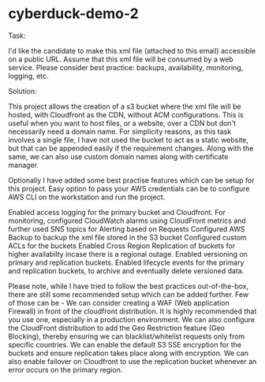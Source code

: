 # cyberduck-demo-2

Task:

I'd like the candidate to make this xml file (attached to this email) accessible on a public URL. Assume that this xml file will be consumed by a web service. Please consider best practice: backups, availability, monitoring, logging, etc.

Solution:

This project allows the creation of a s3 bucket where the xml file will be hosted, with Cloudfront as the CDN, without ACM configurations. This is useful when you want to host files, or a website, over a CDN but don't necessarily need a domain name. 
For simplicity reasons, as this task involves a single file, I have not used the bucket to act as a static website, but that can be appended easily if the requirement changes. Along with the same, we can also use custom domain names along with certificate manager.

Optionally I have added some best practise features which can be setup for this project. Easy option to pass your AWS credentials can be to configure AWS CLI on the workstation and run the project.

Enabled access logging for the primary bucket and Cloudfront.
For monitoring, configured CloudWatch alarms using CloudFront metrics and further used SNS topics for Alerting based on Requests
Configured AWS Backup to backup the xml file stored in the S3 bucket
Configured custom ACLs for the buckets
Enabled Cross Region Replication of buckets for higher availabilty incase there is a regional outage.
Enabled versioning on primary and replication buckets.
Enabled lifecycle events for the primary and replication buckets, to archive and eventually delete versioned data.


Please note, while I have tried to follow the best practices out-of-the-box, there are still some recommended setup which can be added further. Few of those can be - 
We can consider creating a WAF (Web application Firewall) in front of the cloudfront distribution. It is highly recommended that you use one, especially in a production environment. 
We can also configure the CloudFront distribution to add the Geo Restriction feature (Geo Blocking), thereby ensuring we can blacklist/whitelist requests only from specific countries.
We can enable the default S3 SSE encryption for the buckets and ensure replication takes place along with encryption.
We can also enable failover on Cloudfront to use the replication bucket whenever an error occurs on the primary region.


